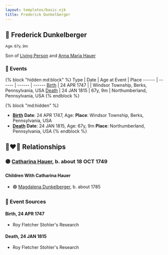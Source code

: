 ```yaml
---
layout: templates/basic.njk
title: Frederick Dunkelberger
---
```

## 🔵 Frederick Dunkelberger
<small>Age: 67y, 9m</small>

Son of [Living Person](/people/1/13545057) and [Anna Maria Hauer](/people/2/22963774)

### 📆 Events

{% block "hidden md:block" %}
Type | Date | Age at Event | Place
------ | ------ | ------ | ------
[Birth](#event-event-2) | 24 APR 1747 |  | Windsor Township, Berks, Pennsylvania, USA
[Death](#event-event-3) | 24 JAN 1815 | 67y, 9m | Northumberland, Pennsylvania, USA
{% endblock %}

{% block "md:hidden" %}
- **[Birth](#event-event-2)**
**Date**: 24 APR 1747, Age:
**Place**: Windsor Township, Berks, Pennsylvania, USA
- **[Death](#event-event-3)**
**Date**: 24 JAN 1815, Age: 67y, 9m
**Place**: Northumberland, Pennsylvania, USA
{% endblock %}

## 👩‍❤️‍👨 Relationships

### 🟣 [Catharina Hauer](/people/7/70737648), b. about 18 OCT 1749

#### Children With Catharina Hauer
* 🟣 [Magdalena Dunkelberger](/people/9/94381550), b. about 1785
### 📰 Event Sources

#### <a id="event-event-2"></a> Birth, 24 APR 1747
* Roy Fletcher Stohler's Research

#### <a id="event-event-3"></a> Death, 24 JAN 1815
* Roy Fletcher Stohler's Research